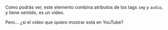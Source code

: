 Como podrás ver, este elemento combina atributos de los tags `img` y `audio`, y tiene sentido, es un video.

Pero… ¿si el video que quiero mostrar está en YouTube?
